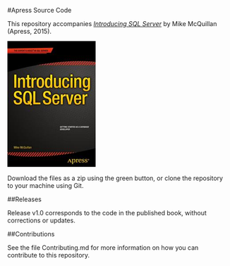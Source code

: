 #Apress Source Code

This repository accompanies [*Introducing SQL Server*](http://www.apress.com/9781484214206) by Mike McQuillan (Apress, 2015).

![Cover image](9781484214206.jpg)

Download the files as a zip using the green button, or clone the repository to your machine using Git.

##Releases

Release v1.0 corresponds to the code in the published book, without corrections or updates.

##Contributions

See the file Contributing.md for more information on how you can contribute to this repository.
